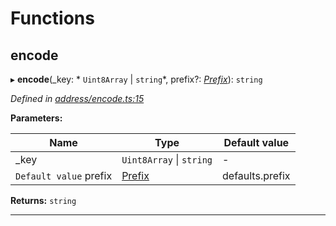 

# Functions

<a id="encode"></a>

##  encode

▸ **encode**(_key: * `Uint8Array` &#124; `string`*, prefix?: *[Prefix](_address_types_.md#prefix)*): `string`

*Defined in [address/encode.ts:15](https://github.com/polkadot-js/common/blob/ccfed2a/packages/keyring/src/address/encode.ts#L15)*

**Parameters:**

| Name | Type | Default value |
| ------ | ------ | ------ |
| _key |  `Uint8Array` &#124; `string`| - |
| `Default value` prefix | [Prefix](_address_types_.md#prefix) |  defaults.prefix |

**Returns:** `string`

___

